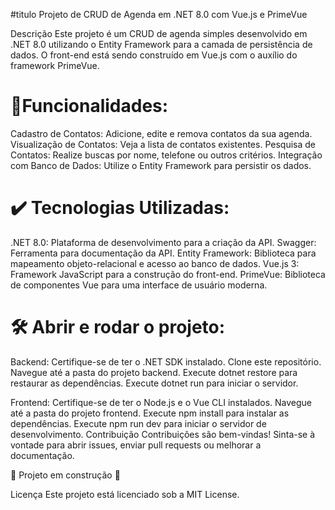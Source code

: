 #titulo
Projeto de CRUD de Agenda em .NET 8.0 com Vue.js e PrimeVue

Descrição
Este projeto é um CRUD de agenda simples desenvolvido em .NET 8.0 utilizando o Entity Framework para a camada de persistência de dados. O front-end está sendo construído em Vue.js com o auxílio do framework PrimeVue.


# :hammer:Funcionalidades:
Cadastro de Contatos: Adicione, edite e remova contatos da sua agenda.
Visualização de Contatos: Veja a lista de contatos existentes.
Pesquisa de Contatos: Realize buscas por nome, telefone ou outros critérios.
Integração com Banco de Dados: Utilize o Entity Framework para persistir os dados.

# :heavy_check_mark: Tecnologias Utilizadas:
.NET 8.0: Plataforma de desenvolvimento para a criação da API.
Swagger: Ferramenta para documentação da API.
Entity Framework: Biblioteca para mapeamento objeto-relacional e acesso ao banco de dados.
Vue.js 3: Framework JavaScript para a construção do front-end.
PrimeVue: Biblioteca de componentes Vue para uma interface de usuário moderna.

# 🛠️ Abrir e rodar o projeto:
Backend:
Certifique-se de ter o .NET SDK instalado.
Clone este repositório.
Navegue até a pasta do projeto backend.
Execute dotnet restore para restaurar as dependências.
Execute dotnet run para iniciar o servidor.

Frontend:
Certifique-se de ter o Node.js e o Vue CLI instalados.
Navegue até a pasta do projeto frontend.
Execute npm install para instalar as dependências.
Execute npm run dev para iniciar o servidor de desenvolvimento.
Contribuição
Contribuições são bem-vindas! Sinta-se à vontade para abrir issues, enviar pull requests ou melhorar a documentação.

:construction: Projeto em construção :construction:

Licença
Este projeto está licenciado sob a MIT License.
